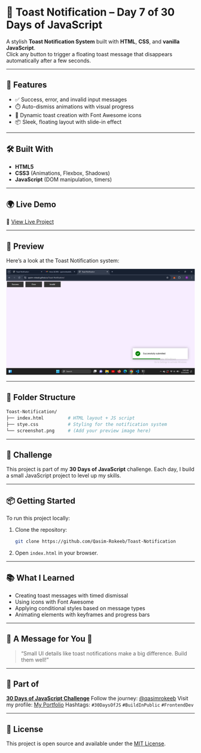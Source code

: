 
# 🔔 Toast Notification – Day 7 of 30 Days of JavaScript

A stylish **Toast Notification System** built with **HTML**, **CSS**, and **vanilla JavaScript**.  
Click any button to trigger a floating toast message that disappears automatically after a few seconds.

---

## 🚀 Features

* ✅ Success, error, and invalid input messages
* ⏱️ Auto-dismiss animations with visual progress
* 💬 Dynamic toast creation with Font Awesome icons
* 📦 Sleek, floating layout with slide-in effect

---

## 🛠️ Built With

* **HTML5**
* **CSS3** (Animations, Flexbox, Shadows)
* **JavaScript** (DOM manipulation, timers)

---

## 🌍 Live Demo

🔗 [View Live Project](https://qasim-rokeeb.github.io/Toast-Notification/)

---

## 📸 Preview

Here’s a look at the Toast Notification system:

![App Preview](https://raw.githubusercontent.com/Qasim-Rokeeb/Toast-Notification/main/screenshot.png)

---

## 📂 Folder Structure

```bash
Toast-Notification/
├── index.html         # HTML layout + JS script
├── stye.css           # Styling for the notification system
└── screenshot.png     # (Add your preview image here)
````

---

## 📅 Challenge

This project is part of my **30 Days of JavaScript** challenge.
Each day, I build a small JavaScript project to level up my skills.

---

## 📦 Getting Started

To run this project locally:

1. Clone the repository:

   ```bash
   git clone https://github.com/Qasim-Rokeeb/Toast-Notification
   ```

2. Open `index.html` in your browser.

---

## 📚 What I Learned

* Creating toast messages with timed dismissal
* Using icons with Font Awesome
* Applying conditional styles based on message types
* Animating elements with keyframes and progress bars

---

## 🌟 A Message for You 🙂

> “Small UI details like toast notifications make a big difference. Build them well!”

---

## 🧩 Part of

**[30 Days of JavaScript Challenge](#)**
Follow the journey: [@qasimrokeeb](https://x.com/qasimrokeeb)
Visit my profile: [My Portfolio](https://qasimrokeeb.vercel.app/)
Hashtags: `#30DaysOfJS` `#BuildInPublic` `#FrontendDev`

---

## 📜 License

This project is open source and available under the [MIT License](LICENSE).

```

